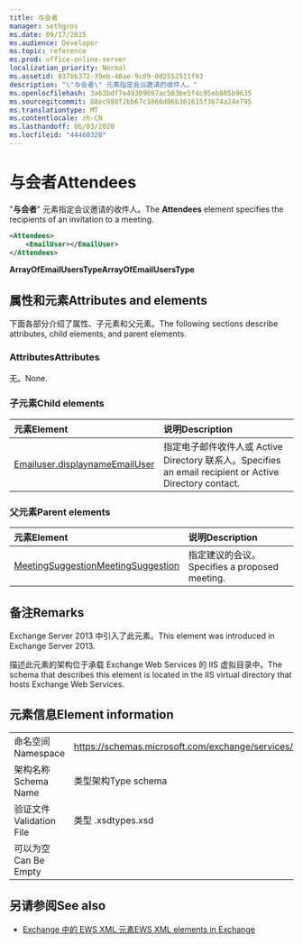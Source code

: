 ```yaml
---
title: 与会者
manager: sethgros
ms.date: 09/17/2015
ms.audience: Developer
ms.topic: reference
ms.prod: office-online-server
localization_priority: Normal
ms.assetid: 837bb372-39eb-48ae-9c09-0d2552511f93
description: "\"与会者\" 元素指定会议邀请的收件人。"
ms.openlocfilehash: 3a63bdf7e49309697ac503be5f4c95eb805b9635
ms.sourcegitcommit: 88ec988f2bb67c1866d06b361615f3674a24e795
ms.translationtype: MT
ms.contentlocale: zh-CN
ms.lasthandoff: 06/03/2020
ms.locfileid: "44460328"
---
```

# <a name="attendees"></a><span data-ttu-id="a1bde-103">与会者</span><span class="sxs-lookup"><span data-stu-id="a1bde-103">Attendees</span></span>

<span data-ttu-id="a1bde-104">"**与会者**" 元素指定会议邀请的收件人。</span><span class="sxs-lookup"><span data-stu-id="a1bde-104">The **Attendees** element specifies the recipients of an invitation to a meeting.</span></span> 
  
```XML
<Attendees>
    <EmailUser></EmailUser>
</Attendees>
```

 <span data-ttu-id="a1bde-105">**ArrayOfEmailUsersType**</span><span class="sxs-lookup"><span data-stu-id="a1bde-105">**ArrayOfEmailUsersType**</span></span>
## <a name="attributes-and-elements"></a><span data-ttu-id="a1bde-106">属性和元素</span><span class="sxs-lookup"><span data-stu-id="a1bde-106">Attributes and elements</span></span>

<span data-ttu-id="a1bde-107">下面各部分介绍了属性、子元素和父元素。</span><span class="sxs-lookup"><span data-stu-id="a1bde-107">The following sections describe attributes, child elements, and parent elements.</span></span>
  
### <a name="attributes"></a><span data-ttu-id="a1bde-108">Attributes</span><span class="sxs-lookup"><span data-stu-id="a1bde-108">Attributes</span></span>

<span data-ttu-id="a1bde-109">无。</span><span class="sxs-lookup"><span data-stu-id="a1bde-109">None.</span></span>
  
### <a name="child-elements"></a><span data-ttu-id="a1bde-110">子元素</span><span class="sxs-lookup"><span data-stu-id="a1bde-110">Child elements</span></span>

|<span data-ttu-id="a1bde-111">**元素**</span><span class="sxs-lookup"><span data-stu-id="a1bde-111">**Element**</span></span>|<span data-ttu-id="a1bde-112">**说明**</span><span class="sxs-lookup"><span data-stu-id="a1bde-112">**Description**</span></span>|
|:-----|:-----|
|[<span data-ttu-id="a1bde-113">Emailuser.displayname</span><span class="sxs-lookup"><span data-stu-id="a1bde-113">EmailUser</span></span>](emailuser.md) <br/> |<span data-ttu-id="a1bde-114">指定电子邮件收件人或 Active Directory 联系人。</span><span class="sxs-lookup"><span data-stu-id="a1bde-114">Specifies an email recipient or Active Directory contact.</span></span>  <br/> |
   
### <a name="parent-elements"></a><span data-ttu-id="a1bde-115">父元素</span><span class="sxs-lookup"><span data-stu-id="a1bde-115">Parent elements</span></span>

|<span data-ttu-id="a1bde-116">**元素**</span><span class="sxs-lookup"><span data-stu-id="a1bde-116">**Element**</span></span>|<span data-ttu-id="a1bde-117">**说明**</span><span class="sxs-lookup"><span data-stu-id="a1bde-117">**Description**</span></span>|
|:-----|:-----|
|[<span data-ttu-id="a1bde-118">MeetingSuggestion</span><span class="sxs-lookup"><span data-stu-id="a1bde-118">MeetingSuggestion</span></span>](meetingsuggestion.md) <br/> |<span data-ttu-id="a1bde-119">指定建议的会议。</span><span class="sxs-lookup"><span data-stu-id="a1bde-119">Specifies a proposed meeting.</span></span>  <br/> |
   
## <a name="remarks"></a><span data-ttu-id="a1bde-120">备注</span><span class="sxs-lookup"><span data-stu-id="a1bde-120">Remarks</span></span>

<span data-ttu-id="a1bde-121">Exchange Server 2013 中引入了此元素。</span><span class="sxs-lookup"><span data-stu-id="a1bde-121">This element was introduced in Exchange Server 2013.</span></span>
  
<span data-ttu-id="a1bde-122">描述此元素的架构位于承载 Exchange Web Services 的 IIS 虚拟目录中。</span><span class="sxs-lookup"><span data-stu-id="a1bde-122">The schema that describes this element is located in the IIS virtual directory that hosts Exchange Web Services.</span></span>
  
## <a name="element-information"></a><span data-ttu-id="a1bde-123">元素信息</span><span class="sxs-lookup"><span data-stu-id="a1bde-123">Element information</span></span>

|||
|:-----|:-----|
|<span data-ttu-id="a1bde-124">命名空间</span><span class="sxs-lookup"><span data-stu-id="a1bde-124">Namespace</span></span>  <br/> |https://schemas.microsoft.com/exchange/services/2006/types  <br/> |
|<span data-ttu-id="a1bde-125">架构名称</span><span class="sxs-lookup"><span data-stu-id="a1bde-125">Schema Name</span></span>  <br/> |<span data-ttu-id="a1bde-126">类型架构</span><span class="sxs-lookup"><span data-stu-id="a1bde-126">Type schema</span></span>  <br/> |
|<span data-ttu-id="a1bde-127">验证文件</span><span class="sxs-lookup"><span data-stu-id="a1bde-127">Validation File</span></span>  <br/> |<span data-ttu-id="a1bde-128">类型 .xsd</span><span class="sxs-lookup"><span data-stu-id="a1bde-128">types.xsd</span></span>  <br/> |
|<span data-ttu-id="a1bde-129">可以为空</span><span class="sxs-lookup"><span data-stu-id="a1bde-129">Can Be Empty</span></span>  <br/> ||
   
## <a name="see-also"></a><span data-ttu-id="a1bde-130">另请参阅</span><span class="sxs-lookup"><span data-stu-id="a1bde-130">See also</span></span>

- [<span data-ttu-id="a1bde-131">Exchange 中的 EWS XML 元素</span><span class="sxs-lookup"><span data-stu-id="a1bde-131">EWS XML elements in Exchange</span></span>](ews-xml-elements-in-exchange.md)

